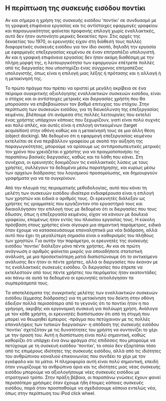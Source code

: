 ## Η περίπτωση της συσκευής εισόδου ποντίκι

Αν και σήμερα η χρήση της συσκευής εισόδου 'ποντίκι' σε συνδυασμό με τη γραφική επιφάνεια εργασίας και τις αντίστοιχες εφαρμογές γραφείου και παραγωγικότητας φαίνεται προφανής επιλογή χωρίς εναλλακτικές, αυτό δεν ήταν αυτονόητο μερικές δεκαετίες πριν. Στις αρχές της δεκαετίας του 1970, οι ερευνητές είχαν στη διάθεσή τους πολλές διαφορετικές συσκευές εισόδου για τον ίδιο σκοπό, δηλαδή την εργασία με εφαρμογές επεξεργασίας κειμένου σε έναν επιτραπέζιο υπολογιστή. Αν και η γραφική επιφάνεια εργασίας δεν ήταν ακόμη διαθέσιμη με την πλήρη μορφή της, η λειτουργικότητα των εφαρμογών επέτρεπε πολλές από τις διεργασίες που υποστηρίζει ένας σύγχρονος επιτραπέζιος υπολογιστής, όπως είναι η επιλογή μιας λέξης ή πρότασης και η αλλαγή ή η μετακίνησή της.

Το πρώτο πράγμα που πρέπει να οριστεί με μεγάλη ακρίβεια σε ένα πείραμα συγκριτικής αξιολόγησης εναλλακτικών συσκευών εισόδου, είναι ο στόχος και οι αντίστοιχες μετρικές και διεργασίες χρήστη που θα μπορούσαν να επιβεβαιώσουν τον βαθμό επιτυχίας του στόχου. Στην περίπτωση των συσκευών εισόδου, για τη διευκόλυνση της επεξεργασίας κειμένου, βλέπουμε ότι ανάμεσα στις πολλές λειτουργίες που εκτελεί ένας χρήστης υπάρχουν κάποιες που ξεχωρίζουν, γιατί είναι πολύ συχνές και πολύ απλές, και αυτές είναι η επιλογή αντικειμένων (target acquisition) στην οθόνη καθώς και η μετακίνησή τους σε μια άλλη θέση (object docking). Με δεδομένο ότι η εφαρμογή επεξεργασίας κειμένου εκτελείται σε ένα περιβάλλον γραφείου με σκοπό την αύξηση της παραγωγικότητας, μπορούμε να ορίσουμε ως αντιπροσωπευτικές μετρικές τον χρόνο που χρειάζεται ο χρήστης για να πραγματοποιήσει τις παραπάνω βασικές διεργασίες, καθώς και τα λάθη που κάνει. Στη συνέχεια, οι ερευνητές δοκιμάζουν τις εναλλακτικές λύσεις με τους χρήστες, συλλέγουν τα δεδομένα μέσω παρατήρησης, και κυρίως μέσω των αρχείων διάδρασης του λογισμικού προσομοίωσης, και δημιουργούν γραφήματα για να τα συγκρίνουν.

Από την πλευρά της πειραματικής μεθοδολογίας, αυτό που κάνει τη μελέτη των συσκευών εισόδου ιδιαίτερα ενδιαφέρουσα είναι η επιλογή των χρηστών και ειδικά ο αριθμός τους. Οι ερευνητές διάλεξαν ως χρήστες τις γραμματείς που εργάζονταν στο εργαστήριό τους και δικαιολόγησαν την επιλογή τους με δεδομένο ότι οι διεργασίες που τους έδωσαν, όπως η επεξεργασία κειμένου, είχαν να κάνουν με δουλειά γραφείου, επομένως ήταν εντός του πλαισίου εργασίας τους. Η εύκολη πρόσβαση στους χρήστες είναι σίγουρα μια σημαντική παράμετρος, ειδικά όταν έχουμε να κατασκευάσουμε επαναληπτικά μια νέα διάδραση, αλλά αυτό που έχει τη μεγαλύτερη σημασία είναι ο καθορισμός του πλήθους των χρηστών. Για αυτήν την παράμετρο, οι ερευνητές της συσκευής εισόδου 'ποντίκι' διάλεξαν μόνο πέντε χρήστες. Αν και σε πρώτη ανάγνωση ο αριθμός φαίνεται μικρός για οποιαδήποτε στατιστική ανάλυση, με μια προσεκτικότερη ματιά διαπιστώνουμε ότι το αντικείμενο ανάλυσης δεν ήταν οι πέντε χρήστες, αλλά οι διεργασίες που έκαναν με τις εναλλακτικές συσκευές εισόδου. Οι διεργασίες που έπρεπε να εκτελεστούν από τους πέντε χρήστες του πειράματος ήταν εκατοντάδες και πάνω σε αυτά τα δεδομένα οι ερευνητές αιτιολόγησαν τα συμπεράσματά τους.

Τα αποτελέσματα της συγκριτικής μελέτης των εναλλακτικών συσκευών εισόδου (έμμεσης διάδρασης) για τη μετακίνηση του δείκτη στην οθόνη έδειξαν πολλά περισσότερα από το γεγονός ότι το ποντίκι ήταν η πιο γρήγορη, ακριβής και εργονομική συσκευή για πολύωρη χρήση. Ανάλογα με τον κάθε χρήστη, οι ερευνητές διαπίστωσαν ότι από τη στιγμή που μπορεί να θεωρηθεί έμπειρος -πράγμα που πετύχαιναν με τις πολλές επαναλήψεις των τυπικών διεργασιών- η απόδοση της συσκευής εισόδου 'ποντίκι' σχετιζόταν με τις δυνατότητες του χρήστη να συντονίζει το χέρι με την όρασή του. Αυτή η διαπίστωση είναι πολύ σημαντική, καθώς καθορίζει ότι υπάρχει ένα άνω φράγμα στις επιδόσεις που μπορούμε να πετύχουμε με τη συσκευή εισόδου 'ποντίκι', το οποίο δεν εξαρτάται τόσο από τις επιμέρους ιδιότητες της συσκευής εισόδου, αλλά από τις ιδιότητες του ανθρώπινου καναλιού επικοινωνίας που συνδέει το χέρι με τον εγκέφαλο και τα μάτια. Η πληροφορία αυτή είναι πολύ σημαντική, επειδή όταν γνωρίζουμε τα ανθρώπινα όρια και τις ιδιότητες μιας νέας συσκευής εισόδου μπορούμε να αξιολογήσουμε νέες συσκευές εισόδου με στρατηγικό τρόπο. Στην πράξη βέβαια, οι παραπάνω γνώσεις έχουν φανεί περισσότερο χρήσιμες όταν έχουμε ήδη έτοιμες κάποιες συσκευές εισόδου, παρά όταν προσπαθούμε να σχεδιάσουμε κάποια εντελώς νέα, όπως στην περίπτωση του iPod click wheel.
